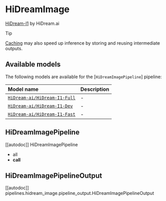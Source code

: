 <!-- Copyright 2025 The HuggingFace Team. All rights reserved.
#
# Licensed under the Apache License, Version 2.0 (the "License");
# you may not use this file except in compliance with the License.
# You may obtain a copy of the License at
#
#     http://www.apache.org/licenses/LICENSE-2.0
#
# Unless required by applicable law or agreed to in writing, software
# distributed under the License is distributed on an "AS IS" BASIS,
# WITHOUT WARRANTIES OR CONDITIONS OF ANY KIND, either express or implied.
# See the License for the specific language governing permissions and
# limitations under the License. -->

# HiDreamImage

[HiDream-I1](https://huggingface.co/HiDream-ai) by HiDream.ai

> [!TIP]
> [Caching](../../optimization/cache) may also speed up inference by storing and reusing intermediate outputs.

## Available models

The following models are available for the [`HiDreamImagePipeline`] pipeline:

| Model name | Description |
|:---|:---|
| [`HiDream-ai/HiDream-I1-Full`](https://huggingface.co/HiDream-ai/HiDream-I1-Full) | - |
| [`HiDream-ai/HiDream-I1-Dev`](https://huggingface.co/HiDream-ai/HiDream-I1-Dev) | - |
| [`HiDream-ai/HiDream-I1-Fast`](https://huggingface.co/HiDream-ai/HiDream-I1-Fast) | - |

## HiDreamImagePipeline

[[autodoc]] HiDreamImagePipeline
  - all
  - __call__

## HiDreamImagePipelineOutput

[[autodoc]] pipelines.hidream_image.pipeline_output.HiDreamImagePipelineOutput
